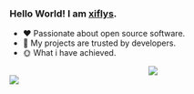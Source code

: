 ### Hello World! I am <b><a target="_blank" href="javascript:;">xiflys</a></b>.
 
- :hearts: Passionate about open source software. 
- :1st_place_medal: My projects are trusted by developers.
- :sun_with_face: What i have achieved.
 


<div align="center"> <img src="https://github-readme-stats.vercel.app/api/top-langs/?username=xiflys&hide_title=true&hide_border=true&layout=compact&langs_count=6&text_color=000&icon_color=fff&bg_color=0,52fa5a,4dfcff,c64dff&theme=graywhite" /> </div>

<img src="https://img02.mockplus.cn/image/2022-05-03/36a33ba0-cac8-11ec-a730-e371ed36ab4b.jpg">
